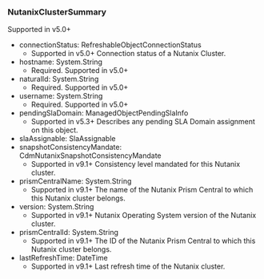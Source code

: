 ### NutanixClusterSummary
Supported in v5.0+

- connectionStatus: RefreshableObjectConnectionStatus
  - Supported in v5.0+
Connection status of a Nutanix Cluster.
- hostname: System.String
  - Required. Supported in v5.0+
- naturalId: System.String
  - Required. Supported in v5.0+
- username: System.String
  - Required. Supported in v5.0+
- pendingSlaDomain: ManagedObjectPendingSlaInfo
  - Supported in v5.3+
Describes any pending SLA Domain assignment on this object.
- slaAssignable: SlaAssignable
- snapshotConsistencyMandate: CdmNutanixSnapshotConsistencyMandate
  - Supported in v9.1+
Consistency level mandated for this Nutanix cluster.
- prismCentralName: System.String
  - Supported in v9.1+
The name of the Nutanix Prism Central to which this Nutanix cluster belongs.
- version: System.String
  - Supported in v9.1+
Nutanix Operating System version of the Nutanix cluster.
- prismCentralId: System.String
  - Supported in v9.1+
The ID of the Nutanix Prism Central to which this Nutanix cluster belongs.
- lastRefreshTime: DateTime
  - Supported in v9.1+
Last refresh time of the Nutanix cluster.
